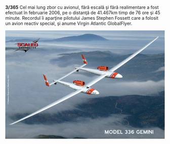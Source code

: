 **3/365** Cel mai lung zbor cu avionul, fără escală şi fără realimentare a fost efectuat în februarie 2006, pe o distanţă de 41.467km timp de 76 ore şi 45 minute. Recordul îi aparţine pilotului James Stephen Fossett care a folosit un avion reactiv special, şi anume Virgin Atlantic GlobalFlyer.

![Virgin Atlantic GlobalFlyer](image-1.jpg)

